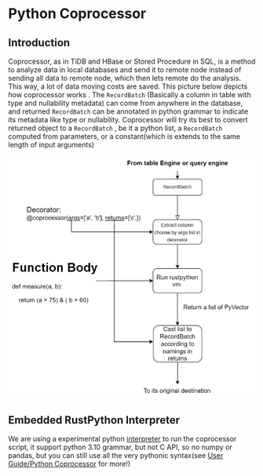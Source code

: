 # Python Coprocessor

## Introduction

Coprocessor, as in TiDB and HBase or Stored Procedure in SQL, is a method to analyze data in local
databases and send it to remote node instead of sending all data to remote node, which then lets
remote do the analysis. This way, a lot of data moving costs are saved. This picture below depicts
how coprocessor works . The `RecordBatch` (Basically a column in table with type and nullability
metadata) can come from anywhere in the database, and returned `RecordBatch` can be annotated in
python grammar to indicate its metadata like type or nullability. Coprocessor will try its best to
convert returned object to a `RecordBatch` , be it a python list, a `RecordBatch` computed from
parameters, or a constant(which is extends to the same length of input arguments)

![Python Coprocessor](../../public/python-coprocessor.png)

## Embedded RustPython Interpreter

We are using a experimental python [interpreter](https://github.com/RustPython/RustPython) to run
the coprocessor script, it support python 3.10 grammar, but not C API, so no numpy or pandas, but
you can still use all the very pythonic syntax(see [User Guide/Python Coprocessor](/user-guide/python-coprocessor/overview.md) for more!)
